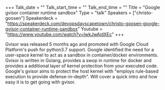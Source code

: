 +++
Talk_date = ""
Talk_start_time = ""
Talk_end_time = ""
Title = "Google gvisor container runtime sandbox"
Type = "talk"
Speakers = ["christo-goosen"]
Speakerdeck = "https://speakerdeck.com/devopsdayscapetown/christo-goosen-google-gvisor-container-runtime-sandbox"
Youtube = "https://www.youtube.com/watch?v=IwkJwAjdXEc"
+++

Gvisor was released 5 months ago and promoted with Google Cloud Platform's push for python3.7 support. Google identified the need for a user-space kernel to act as a sandbox in container/docker environments. Gvisor is written in Golang, provides a swop in runtime for docker and provides a additional layer of kernel protection from your executed code. Google's gvisor aims to protect the host kernel with "employs rule-based execution to provide defense-in-depth". Will cover a quick intro and how easy it is to get going with gvisor.
